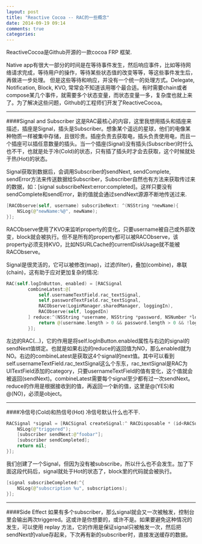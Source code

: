 ```yaml
---
layout: post
title: "Reactive Cocoa -- RAC的一些概念"
date: 2014-09-19 09:14
comments: true
categories: 
---
```

ReactiveCocoa是Github开源的一款cocoa FRP 框架.
	
Native app有很大一部分的时间是在等待事件发生，然后响应事件，比如等待网络请求完成，等待用户的操作，等待某些状态值的改变等等，等这些事件发生后，再做进一步处理。 但是这些等待和响应，并没有一个统一的处理方式。Delegate, Notification, Block, KVO, 常常会不知道该用哪个最合适。有时需要chain或者compose某几个事件，就需要多个状态变量，而状态变量一多，复杂度也就上来了。为了解决这些问题，Github的工程师们开发了ReactiveCocoa。
- - -
####Signal and Subscriber
这是RAC最核心的内容，这里我想用插头和插座来描述，插座是Signal，插头是Subscriber。想象某个遥远的星球，他们的电像某种物质一样被集中存储，且很珍贵。插座负责去获取电，插头负责使用电，而且一个插座可以插任意数量的插头。当一个插座(Signal)没有插头(Subscriber)时什么也不干，也就是处于冷(Cold)的状态，只有插了插头时才会去获取，这个时候就处于热(Hot)的状态。

Signal获取到数据后，会调用Subscriber的sendNext, sendComplete, sendError方法来传送数据给Subscriber，Subscriber自然也有方法来获取传过来的数据，如：[signal subscribeNext:error:completed]。这样只要没有sendComplete和sendError，新的值就会通过sendNext源源不断地传送过来.
```swift
[RACObserve(self, username) subscribeNext: ^(NSString *newName){ 
    NSLog(@"newName:%@", newName); 
}]; 
```
RACObserve使用了KVO来监听property的变化，只要username被自己或外部改变，block就会被执行。但不是所有的property都可以被RACObserve，该property必须支持KVO，比如NSURLCache的currentDiskUsage就不能被RACObserve。

Signal是很灵活的，它可以被修改(map)，过滤(filter)，叠加(combine)，串联(chain)，这有助于应对更加复杂的情况:
```swift
RAC(self.logInButton, enabled) = [RACSignal 
        combineLatest:@[ 
            self.usernameTextField.rac_textSignal, 
            self.passwordTextField.rac_textSignal, 
            RACObserve(LoginManager.sharedManager, loggingIn), 
            RACObserve(self, loggedIn) 
        ] reduce:^(NSString *username, NSString *password, NSNumber *loggingIn, NSNumber *loggedIn) { 
            return @(username.length > 0 && password.length > 0 && !loggingIn.boolValue && !loggedIn.boolValue); 
        }]; 
 ```
 左边的RAC(...)，它的作用是将self.logInButton.enabled属性与右边的signal的sendNext值绑定。也就是如果右边的reduce的返回值为NO，那么enabled就为NO。右边的combineLatest是获取这4个signal的next值。其中可以看到self.usernameTextField.rac_textSignal这么个东东，rac_textSignal是RAC为UITextField添加的category，只要usernameTextField的值有变化，这个值就会被返回(sendNext)。combineLatest需要每个signal至少都有过一次sendNext。reduce的作用是根据接收到的值，再返回一个新的值，这里是@(YES)和@(NO)，必须是object。
- - -
####冷信号(Cold)和热信号(Hot)
冷信号默认什么也不干.
```swift
RACSignal *signal = [RACSignal createSignal:^ RACDisposable * (id<RACSubscriber> subscriber) { 
    NSLog(@"triggered"); 
    [subscriber sendNext:@"foobar"]; 
    [subscriber sendCompleted]; 
    return nil; 
}]; 
```
我们创建了一个Signal，但因为没有被subscribe，所以什么也不会发生。加了下面这段代码后，signal就处于Hot的状态了，block里的代码就会被执行。
```swift
[signal subscribeCompleted:^{ 
    NSLog(@"subscription %u", subscriptions); 
}]; 
```
- - -
####Side Effect
如果有多个subscriber，那么signal就会又一次被触发，控制台里会输出两次triggered。这或许是你想要的，或许不是。如果要避免这种情况的发生，可以使用 replay 方法，它的作用是保证signal只被触发一次，然后把sendNext的value存起来，下次再有新的subscriber时，直接发送缓存的数据。
























